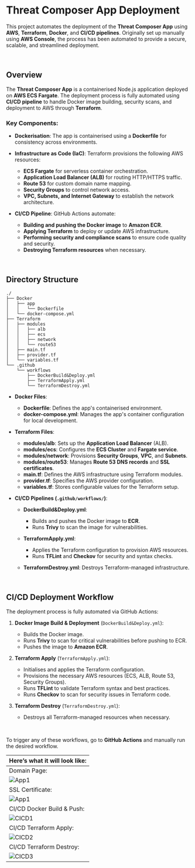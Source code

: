 # Threat Composer App Deployment

This project automates the deployment of the **Threat Composer App** using **AWS**, **Terraform**, **Docker**, and **CI/CD pipelines**. Originally set up manually using **AWS Console**, the process has been automated to provide a secure, scalable, and streamlined deployment.

<br>

## Overview

The **Threat Composer App** is a containerised Node.js application deployed on **AWS ECS Fargate**. The deployment process is fully automated using **CI/CD pipeline** to handle Docker image building, security scans, and deployment to AWS through **Terraform**.

### Key Components:

- **Dockerisation**: The app is containerised using a **Dockerfile** for consistency across environments.

- **Infrastructure as Code (IaC)**: Terraform provisions the following AWS resources:
    - **ECS Fargate** for serverless container orchestration.
    - **Application Load Balancer (ALB)** for routing HTTP/HTTPS traffic.
    - **Route 53** for custom domain name mapping.
    - **Security Groups** to control network access.
    - **VPC, Subnets, and Internet Gateway** to establish the network architecture.

- **CI/CD Pipeline**: GitHub Actions automate:
    - **Building and pushing the Docker image** to **Amazon ECR**.
    - **Applying Terraform** to deploy or update AWS infrastructure.
    - **Performing security and compliance scans** to ensure code quality and security.
    - **Destroying Terraform resources** when necessary.

<br>

## Directory Structure

```
./
├── Docker
│   ├── app
│   │   └── Dockerfile
│   └── docker-compose.yml
├── Terraform
│   ├── modules
│   │   ├── alb
│   │   ├── ecs
│   │   ├── network
│   │   └── route53
│   ├── main.tf
│   ├── provider.tf
│   └── variables.tf
└── .github
    └── workflows
        ├── DockerBuild&Deploy.yml
        ├── TerraformApply.yml
        └── TerraformDestroy.yml
```

- **Docker Files**:
    - **Dockerfile**: Defines the app's containerised environment.
    - **docker-compose.yml**: Manages the app's container configuration for local development.

- **Terraform Files**:
    - **modules/alb**: Sets up the **Application Load Balancer** (ALB).
    - **modules/ecs**: Configures the **ECS Cluster** and **Fargate service**.
    - **modules/network**: Provisions **Security Groups**, **VPC**, and **Subnets**.
    - **modules/route53**: Manages **Route 53 DNS records** and **SSL certificates**.
    - **main.tf**: Defines the AWS infrastructure using Terraform modules.
    - **provider.tf**: Specifies the AWS provider configuration.
    - **variables.tf**: Stores configurable values for the Terraform setup.

- **CI/CD Pipelines (`.github/workflows/`)**:
    - **DockerBuild&Deploy.yml**:
        - Builds and pushes the Docker image to **ECR**.
        - Runs **Trivy** to scan the image for vulnerabilities.
    
    - **TerraformApply.yml**:
        - Applies the Terraform configuration to provision AWS resources.
        - Runs **TFLint** and **Checkov** for security and syntax checks.
    
    - **TerraformDestroy.yml**: Destroys Terraform-managed infrastructure.

<br>

## CI/CD Deployment Workflow

The deployment process is fully automated via GitHub Actions:

1. **Docker Image Build & Deployment** (`DockerBuild&Deploy.yml`):
    - Builds the Docker image.
    - Runs **Trivy** to scan for critical vulnerabilities before pushing to ECR.
    - Pushes the image to **Amazon ECR**.
    
2. **Terraform Apply** (`TerraformApply.yml`):
    - Initialises and applies the Terraform configuration.
    - Provisions the necessary AWS resources (ECS, ALB, Route 53, Security Groups).
    - Runs **TFLint** to validate Terraform syntax and best practices.
    - Runs **Checkov** to scan for security issues in Terraform code.
    
3. **Terraform Destroy** (`TerraformDestroy.yml`):
    - Destroys all Terraform-managed resources when necessary.

<br>

To trigger any of these workflows, go to **GitHub Actions** and manually run the desired workflow.


|Here’s what it will look like:|
|-------|
|Domain Page:|
| ![App1](https://raw.githubusercontent.com/JunedConnect/lab-ecs-project/main/images/Container%20Domain%201.png) |
|SSL Certificate:|
| ![App1](https://raw.githubusercontent.com/JunedConnect/lab-ecs-project/main/images/Container%20Domain%202.png) |
|CI/CD Docker Build & Push:|
| ![CICD1](https://raw.githubusercontent.com/JunedConnect/lab-ecs-project/main/images/CICD%20Pipeline%20-%20Docker%20Build%20%26%20Push.png) |
|CI/CD Terraform Apply:|
| ![CICD2](https://raw.githubusercontent.com/JunedConnect/lab-ecs-project/main/images/CICD%20Pipeline%20-%20Terraform%20Apply.png) |
|CI/CD Terraform Destroy:|
| ![CICD3](https://raw.githubusercontent.com/JunedConnect/lab-ecs-project/main/images/CICD%20Pipeline%20-%20Terraform%20Destroy.png) |
